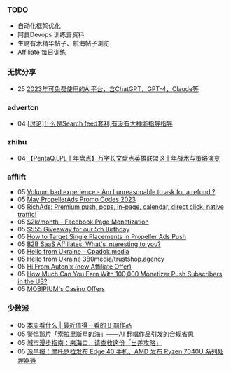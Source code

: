 ### TODO
-  自动化框架优化
-  阿良Devops 训练营资料
-  生财有术精华帖子、航海帖子浏览
-  Affiliate 每日训练

### 无忧分享
<!-- ruyo:START -->
-  25 [2023年可免费使用的AI平台，含ChatGPT，GPT-4，Claude等](https://51.ruyo.net/18350.html)<!-- ruyo:END -->

### advertcn
<!-- advertcn:START -->
-  04 [[讨论]什么是Search feed套利,有没有大神能指导指导](https://www.advertcn.com/forum.php?mod=viewthread&tid=110195)<!-- advertcn:END -->

### zhihu
<!-- zhihu:START -->
-  04 [【PentaQ.LPL十年盘点】万字长文盘点英雄联盟这十年战术与策略演变](http://zhuanlan.zhihu.com/p/626480490?utm_campaign=rss&utm_medium=rss&utm_source=rss&utm_content=title)<!-- zhihu:END -->

### afflift
<!-- afflift:START -->
-  05 [Voluum bad experience - Am I unreasonable to ask for a refund ?](https://afflift.com/f/threads/voluum-bad-experience-am-i-unreasonable-to-ask-for-a-refund.10814/)
-  05 [May PropellerAds Promo Codes 2023](https://afflift.com/f/threads/may-propellerads-promo-codes-2023.10871/)
-  05 [RichAds: Premium push, pops, in-page, calendar, direct click, native traffic!](https://afflift.com/f/threads/richads-premium-push-pops-in-page-calendar-direct-click-native-traffic.991/)
-  05 [$2k/month - Facebook Page Monetization](https://afflift.com/f/threads/2k-month-facebook-page-monetization.10637/)
-  05 [$555 Giveaway for our 5th Birthday](https://afflift.com/f/threads/555-giveaway-for-our-5th-birthday.10855/)
-  05 [How to Target Single Placements in Propeller Ads Push](https://afflift.com/f/threads/how-to-target-single-placements-in-propeller-ads-push.10869/)
-  05 [B2B SaaS Affiliates:  What&#39;s interesting to you?](https://afflift.com/f/threads/b2b-saas-affiliates-whats-interesting-to-you.10888/)
-  05 [Hello from Ukraine - Cpadok.media](https://afflift.com/f/threads/hello-from-ukraine-cpadok-media.10865/)
-  05 [Hello from Ukraine 380media/trustshop.agency](https://afflift.com/f/threads/hello-from-ukraine-380media-trustshop-agency.10874/)
-  05 [Hi From Autonix &lpar;new Affiliate Offer&rpar;](https://afflift.com/f/threads/hi-from-autonix-new-affiliate-offer.10884/)
-  05 [How Much Can You Earn With 100,000 Monetizer Push Subscribers in the US?](https://afflift.com/f/threads/how-much-can-you-earn-with-100-000-monetizer-push-subscribers-in-the-us.10852/)
-  05 [MOBIPIUM&#39;s Casino Offers](https://afflift.com/f/threads/mobipiums-casino-offers.10889/)<!-- afflift:END -->

### 少数派
<!-- sspai:START -->
-  05 [本周看什么 | 最近值得一看的 8 部作品](https://sspai.com/post/79581)
-  05 [警惕那片「索拉里斯星的海」——AI 翻唱作品引发的合规省思](https://sspai.com/post/79510)
-  05 [城市漫步指南：来海口，请查收这份「出差攻略」](https://sspai.com/post/79544)
-  05 [派早报：摩托罗拉发布 Edge 40 手机、AMD 发布 Ryzen 7040U 系列处理器等](https://sspai.com/post/79570)<!-- sspai:END -->
